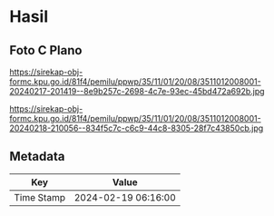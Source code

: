 # Hasil

## Foto C Plano

https://sirekap-obj-formc.kpu.go.id/81f4/pemilu/ppwp/35/11/01/20/08/3511012008001-20240217-201419--8e9b257c-2698-4c7e-93ec-45bd472a692b.jpg

https://sirekap-obj-formc.kpu.go.id/81f4/pemilu/ppwp/35/11/01/20/08/3511012008001-20240218-210056--834f5c7c-c6c9-44c8-8305-28f7c43850cb.jpg


## Metadata

| Key        | Value               |
| ---------- | ------------------- |
| Time Stamp | 2024-02-19 06:16:00 |




